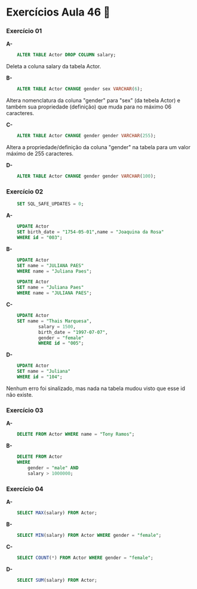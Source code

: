 # Exercícios Aula 46  :memo:  

### Exercício 01

**A-** 

```sql
	ALTER TABLE Actor DROP COLUMN salary;
```
Deleta a coluna salary da tabela Actor.

**B-**

```sql
	ALTER TABLE Actor CHANGE gender sex VARCHAR(6);
```
Altera nomenclatura da coluna "gender" para "sex" (da tebela Actor) e também sua propriedade (definição) que muda para no máximo 06 caracteres.


**C-**
```sql
	ALTER TABLE Actor CHANGE gender gender VARCHAR(255);
```
Altera a propriedade/definição da coluna "gender" na tabela para um valor máximo de 255 caracteres.

**D-**
```sql
	ALTER TABLE Actor CHANGE gender gender VARCHAR(100);
```


### Exercício 02

``` sql
	SET SQL_SAFE_UPDATES = 0;
```

**A-**
``` sql
	UPDATE Actor
	SET birth_date = "1754-05-01",name = "Joaquina da Rosa"
	WHERE id = "003";
```
  
**B-**
``` sql
	UPDATE Actor
	SET name = "JULIANA PAES"
	WHERE name = "Juliana Paes";
```

``` sql
	UPDATE Actor
	SET name = "Juliana Paes"
	WHERE name = "JULIANA PAES";
```


**C-**
```sql
	UPDATE Actor
	SET name = "Thais Marquesa",
			salary = 1500,
			birth_date = "1997-07-07",
			gender = "female"
			WHERE id = "005";
```


**D-**
```sql
	UPDATE Actor
	SET name = "Juliana"
	WHERE id = "104";
```
Nenhum erro foi sinalizado, mas nada na tabela mudou visto que esse id não existe.


### Exercício 03

**A-**
``` sql
	DELETE FROM Actor WHERE name = "Tony Ramos";
```

**B-**
``` sql
	DELETE FROM Actor 
	WHERE
		gender = "male" AND
	    salary > 1000000;
```

### Exercício 04

**A-**
``` sql
	SELECT MAX(salary) FROM Actor;
```

**B-**
```sql
	SELECT MIN(salary) FROM Actor WHERE gender = "female";
```

**C-**
```sql
	SELECT COUNT(*) FROM Actor WHERE gender = "female";
```
**D-**
```sql
	SELECT SUM(salary) FROM Actor;
```
